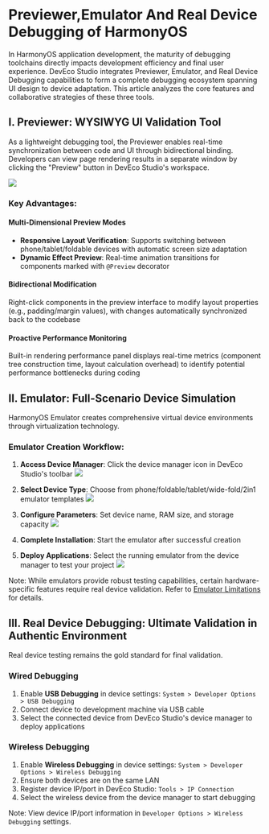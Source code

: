 # Previewer,Emulator And Real Device Debugging of HarmonyOS

In HarmonyOS application development, the maturity of debugging toolchains directly impacts development efficiency and final user experience. DevEco Studio integrates Previewer, Emulator, and Real Device Debugging capabilities to form a complete debugging ecosystem spanning UI design to device adaptation. This article analyzes the core features and collaborative strategies of these three tools.

## I. Previewer: WYSIWYG UI Validation Tool

As a lightweight debugging tool, the Previewer enables real-time synchronization between code and UI through bidirectional binding. Developers can view page rendering results in a separate window by clicking the "Preview" button in DevEco Studio's workspace.

![](image/0301.png)

### Key Advantages:

#### Multi-Dimensional Preview Modes
- **Responsive Layout Verification**: Supports switching between phone/tablet/foldable devices with automatic screen size adaptation
- **Dynamic Effect Preview**: Real-time animation transitions for components marked with `@Preview` decorator

#### Bidirectional Modification
Right-click components in the preview interface to modify layout properties (e.g., padding/margin values), with changes automatically synchronized back to the codebase

#### Proactive Performance Monitoring
Built-in rendering performance panel displays real-time metrics (component tree construction time, layout calculation overhead) to identify potential performance bottlenecks during coding

## II. Emulator: Full-Scenario Device Simulation

HarmonyOS Emulator creates comprehensive virtual device environments through virtualization technology.

### Emulator Creation Workflow:
1. **Access Device Manager**: Click the device manager icon in DevEco Studio's toolbar
   ![](image/0302.png)
2. **Select Device Type**: Choose from phone/foldable/tablet/wide-fold/2in1 emulator templates
   ![](image/0303.png)
3. **Configure Parameters**: Set device name, RAM size, and storage capacity
   ![](image/0304.png)
4. **Complete Installation**: Start the emulator after successful creation

5. **Deploy Applications**: Select the running emulator from the device manager to test your project
   ![](image/0305.png)

Note: While emulators provide robust testing capabilities, certain hardware-specific features require real device validation. Refer to [Emulator Limitations](https://developer.huawei.com/consumer/cn/doc/harmonyos-guides/ide-emulator-specification) for details.

## III. Real Device Debugging: Ultimate Validation in Authentic Environment

Real device testing remains the gold standard for final validation.

### Wired Debugging
1. Enable **USB Debugging** in device settings: `System > Developer Options > USB Debugging`
2. Connect device to development machine via USB cable
3. Select the connected device from DevEco Studio's device manager to deploy applications

### Wireless Debugging
1. Enable **Wireless Debugging** in device settings: `System > Developer Options > Wireless Debugging`
2. Ensure both devices are on the same LAN
3. Register device IP/port in DevEco Studio: `Tools > IP Connection`
4. Select the wireless device from the device manager to start debugging

Note: View device IP/port information in `Developer Options > Wireless Debugging` settings.

